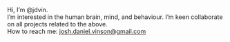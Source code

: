 Hi, I’m @jdvin.  
I’m interested in the human brain, mind, and behaviour.
I’m keen collaborate on all projects related to the above.  
How to reach me: josh.daniel.vinson@gmail.com
